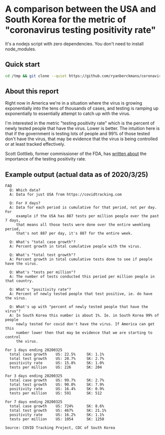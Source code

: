
# A comparison between the USA and South Korea for the metric of "coronavirus testing positivity rate"

It's a nodejs script with zero dependencies. You don't need to install node_modules.

## Quick start

```bash
cd /tmp && git clone --quiet https://github.com/ryanberckmans/coronavirus.git && cd coronavirus && ./report
```

## About this report

Right now in America we're in a situation where the virus is growing exponentially into the tens of thousands of cases, and testing is ramping up exponentially to essentially attempt to catch up with the virus.

I'm interested in the metric "testing positivity rate" which is the percent of newly tested people that have the virus. Lower is better. The intuition here is that if the government is testing lots of people and 99% of those tested don't have the virus, that may be evidence that the virus is being controlled or at least tracked effectively.

Scott Gottlieb, former commissioner of the FDA, has [written about](https://twitter.com/ScottGottliebMD/status/1241864843008892934) the importance of the testing positivity rate.

## Example output (actual data as of 2020/3/25)

```
FAQ
  Q: Which data?
  A: Data for just USA from https://covidtracking.com

  Q: For X days?
  A: Data for each period is cumulative for that period, not per day. For
     example if the USA has 887 tests per million people over the past 7 days,
     that means all those tests were done over the entire weeklong period,
     that's not 887 per day, it's 887 for the entire week.

  Q: What's "total case growth"?
  A: Percent growth in total cumulative people with the virus.

  Q: What's "total test growth"?
  A: Percent growth in total cumulative tests done to see if people have the virus.

  Q: What's "tests per million"?
  A: The number of tests conducted this period per million people in that country.

  Q: What's "positivity rate"?
  A: Percent of newly tested people that test positive, ie. do have the virus.

  Q: What's up with "percent of newly tested people that have the virus"?
  A: In South Korea this number is about 1%. Ie. in South Korea 99% of people
     newly tested for covid don't have the virus. If America can get this
     number lower then that may be evidence that we are starting to control
     the virus.

For 1 days ending 20200325
  total case growth    US: 22.5%     SK: 1.1%
  total test growth    US: 20.7%     SK: 2.7%
  positivity rate      US: 15.8%     SK: 1.0%
  tests per million    US: 226       SK: 204

For 3 days ending 20200325
  total case growth    US: 99.7%     SK: 2.7%
  total test growth    US: 90.0%     SK: 7.9%
  positivity rate      US: 16.4%     SK: 0.9%
  tests per million    US: 591       SK: 512

For 7 days ending 20200325
  total case growth    US: 724%      SK: 8.6%
  total test growth    US: 467%      SK: 21.1%
  positivity rate      US: 16.2%     SK: 1.1%
  tests per million    US: 1054      SK: 1250

Source: COVID Tracking Project, CDC of South Korea
```
